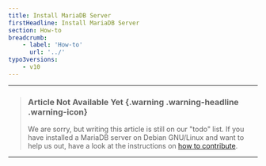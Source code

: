 ```yaml
---
title: Install MariaDB Server
firstHeadline: Install MariaDB Server
section: How-to
breadcrumb:
    - label: 'How-to'
      url: '../'
typo3versions:
    - v10
---
```


<hr />

> ### Article Not Available Yet {.warning .warning-headline .warning-icon}
>
> We are sorry, but writing this article is still on our "todo" list. If you have installed a MariaDB server on Debian GNU/Linux and want to help us out, have a look at the instructions on [how to contribute](../../miscellaneous/contribute).

<hr />
